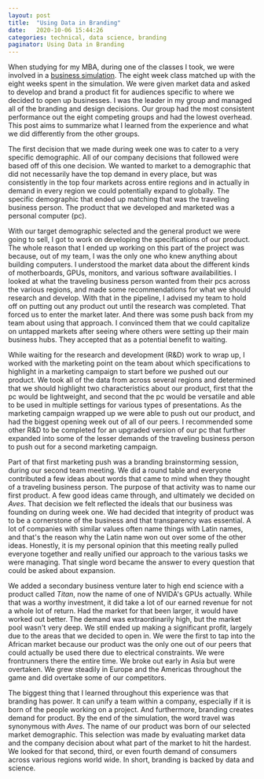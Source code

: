 ```yaml
---
layout: post
title:  "Using Data in Branding"
date:   2020-10-06 15:44:26
categories: technical, data science, branding
paginator: Using Data in Branding
---
```


When studying for my MBA, during one of the classes I took, we were involved in a [business simulation][link1]. The eight week class matched up with the eight weeks spent in the simulation. We were given market data and asked to develop and brand a product fit for audiences specific to where we decided to open up businesses. I was the leader in my group and managed all of the branding and design decisions. Our group had the most consistent performance out the eight competing groups and had the lowest overhead. This post aims to summarize what I learned from the experience and what we did differently from the other groups.

The first decision that we made during week one was to cater to a very specific demographic. All of our company decisions that followed were based off of this one decision. We wanted to market to a demographic that did not necessarily have the top demand in every place, but was consistently in the top four markets across entire regions and in actually in demand in every region we could potentially expand to globally. The specific demographic that ended up matching that was the traveling business person. The product that we developed and marketed was a personal computer (pc).

With our target demographic selected and the general product we were going to sell, I got to work on developing the specifications of our product. The whole reason that I ended up working on this part of the project was because, out of my team, I was the only one who knew anything about building computers. I understood the market data about the different kinds of motherboards, GPUs, monitors, and various software availabilities. I looked at what the traveling business person wanted from their pcs across the various regions, and made some recommendations for what we should research and develop. With that in the pipeline, I advised my team to hold off on putting out any product out until the research was completed. That forced us to enter the market later. And there was some push back from my team about using that approach. I convinced them that we could capitalize on untapped markets after seeing where others were setting up their main business hubs. They accepted that as a potential benefit to waiting.

 While waiting for the research and development (R&D) work to wrap up, I worked with the marketing point on the team about which specifications to highlight in a marketing campaign to start before we pushed out our product. We took all of the data from across several regions and determined that we should highlight two characteristics about our product, first that the pc would be lightweight, and second that the pc would be versatile and able to be used in multiple settings for various types of presentations. As the marketing campaign wrapped up we were able to push out our product, and had the biggest opening week out of all of our peers. I recommended some other R&D to be completed for an upgraded version of our pc that further expanded into some of the lesser demands of the traveling business person to push out for a second marketing campaign.

 Part of that first marketing push was a branding brainstorming session, during our second team meeting. We did a round table and everyone contributed a few ideas about words that came to mind when they thought of a traveling business person. The purpose of that activity was to name our first product. A few good ideas came through, and ultimately we decided on *Aves*. That decision we felt reflected the ideals that our business was founding on during week one. We had decided that integrity of product was to be a cornerstone of the business and that transparency was essential. A lot of companies with similar values often name things with Latin names, and that's the reason why the Latin name won out over some of the other ideas. Honestly, it is my personal opinion that this meeting really pulled everyone together and really unified our approach to the various tasks we were managing. That single word became the answer to every question that could be asked about expansion.

 We added a secondary business venture later to high end science with a product called *Titan*, now the name of one of NVIDA's GPUs actually. While that was a worthy investment, it did take a lot of our earned revenue for not a whole lot of return. Had the market for that been larger, it would have worked out better. The demand was extraordinarily high, but the market pool wasn't very deep. We still ended up making a significant profit, largely due to the areas that we decided to open in. We were the first to tap into the African market because our product was the only one out of our peers that could actually be used there due to electrical constraints. We were frontrunners there the entire time. We broke out early in Asia but were overtaken. We grew steadily in Europe and the Americas throughout the game and did overtake some of our competitors.

 The biggest thing that I learned throughout this experience was that branding has power. It can unify a team within a company, especially if it is born of the people working on a project. And furthermore, branding creates demand for product. By the end of the simulation, the word travel was synonymous with *Aves*. The name of our product was born of our selected market demographic. This selection was made by evaluating market data and the company decision about what part of the market to hit the hardest. We looked for that second, third, or even fourth demand of consumers across various regions world wide. In short, branding is backed by data and science.

[link1]: https://www.marketplace-simulation.com/advanced-strategic-corporate-management
